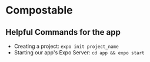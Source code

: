 # Compostable

## Helpful Commands for the app
- Creating a project: `expo init project_name`
- Starting our app's Expo Server: `cd app && expo start`



